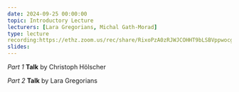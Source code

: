 ```yaml
---
date: 2024-09-25 00:00:00
topic: Introductory Lecture
lecturers: [Lara Gregorians, Michal Gath-Morad]
type: lecture
recording:https://ethz.zoom.us/rec/share/RixoPzA0zRJWJCOHHT9bLSBVppwocgS3PcocEMUL8grz3MipmpJJ6zH_QFWgIjnb.Zj279gyy7oRM4yZ5
slides:
---
```


_Part 1_ **Talk** by Christoph Hölscher

_Part 2_ **Talk** by Lara Gregorians
